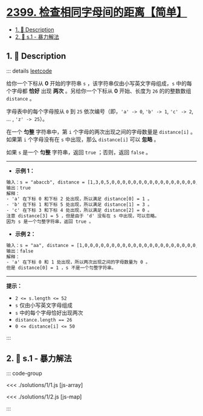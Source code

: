 # [2399. 检查相同字母间的距离【简单】](https://github.com/tnotesjs/TNotes.leetcode/tree/main/notes/2399.%20%E6%A3%80%E6%9F%A5%E7%9B%B8%E5%90%8C%E5%AD%97%E6%AF%8D%E9%97%B4%E7%9A%84%E8%B7%9D%E7%A6%BB%E3%80%90%E7%AE%80%E5%8D%95%E3%80%91)

<!-- region:toc -->

- [1. 📝 Description](#1--description)
- [2. 🎯 s.1 - 暴力解法](#2--s1---暴力解法)

<!-- endregion:toc -->

## 1. 📝 Description

::: details [leetcode](https://leetcode.cn/problems/check-distances-between-same-letters/)

给你一个下标从 **0** 开始的字符串 `s` ，该字符串仅由小写英文字母组成，`s` 中的每个字母都 **恰好** 出现 **两次** 。另给你一个下标从 **0** 开始、长度为 `26` 的的整数数组 `distance` 。

字母表中的每个字母按从 `0` 到 `25` 依次编号（即，`'a' -> 0`, `'b' -> 1`, `'c' -> 2`, ... , `'z' -> 25`）。

在一个 **匀整** 字符串中，第 `i` 个字母的两次出现之间的字母数量是 `distance[i]` 。如果第 `i` 个字母没有在 `s` 中出现，那么 `distance[i]` 可以 **忽略** 。

如果 `s` 是一个 **匀整** 字符串，返回 `true` ；否则，返回 `false` 。

---

- **示例 1：**

```txt
输入：s = "abaccb", distance = [1,3,0,5,0,0,0,0,0,0,0,0,0,0,0,0,0,0,0,0,0,0,0,0,0,0]
输出：true
解释：
- 'a' 在下标 0 和下标 2 处出现，所以满足 distance[0] = 1 。
- 'b' 在下标 1 和下标 5 处出现，所以满足 distance[1] = 3 。
- 'c' 在下标 3 和下标 4 处出现，所以满足 distance[2] = 0 。
注意 distance[3] = 5 ，但是由于 'd' 没有在 s 中出现，可以忽略。
因为 s 是一个匀整字符串，返回 true 。
```

- **示例 2：**

```txt
输入：s = "aa", distance = [1,0,0,0,0,0,0,0,0,0,0,0,0,0,0,0,0,0,0,0,0,0,0,0,0,0]
输出：false
解释：
- 'a' 在下标 0 和 1 处出现，所以两次出现之间的字母数量为 0 。
但是 distance[0] = 1 ，s 不是一个匀整字符串。
```

---

**提示：**

- `2 <= s.length <= 52`
- `s` 仅由小写英文字母组成
- `s` 中的每个字母恰好出现两次
- `distance.length == 26`
- `0 <= distance[i] <= 50`

:::

## 2. 🎯 s.1 - 暴力解法

::: code-group

<<< ./solutions/1/1.js [js-array]

<<< ./solutions/1/2.js [js-map]

:::
